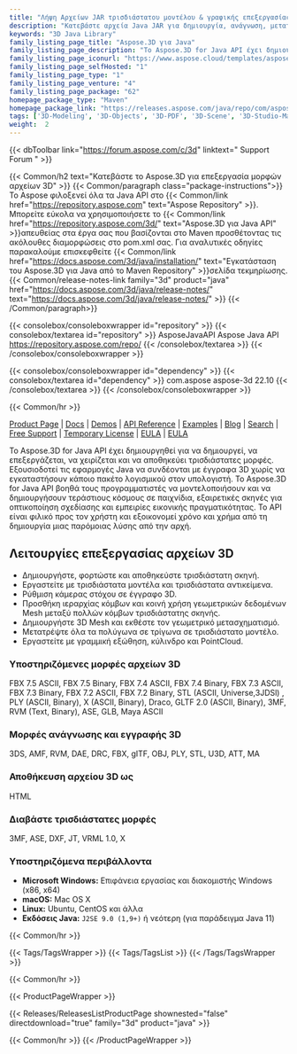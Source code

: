 ```yaml
---
title: "Λήψη Αρχείων JAR τρισδιάστατου μοντέλου & γραφικής επεξεργασίας | Aspose.3D"
description: "Κατεβάστε αρχεία Java JAR για δημιουργία, ανάγνωση, μετατροπή και αποθήκευση μορφών 3D (π.χ. 3DS, 3MF, DAE, DFX, κ.λπ.). Υποστηρίζει γεωμετρίες, γραφήματα, σκελετούς και παραμορφωτές μορφών."
keywords: "3D Java Library"
family_listing_page_title: "Aspose.3D για Java"
family_listing_page_description: "Το Aspose.3D for Java API έχει δημιουργηθεί για να δημιουργεί, να επεξεργάζεται, να χειρίζεται και να αποθηκεύει τρισδιάστατες μορφές. Εξουσιοδοτεί τις εφαρμογές Java να συνδέονται με έγγραφα 3D χωρίς να εγκαταστήσουν κάποιο πακέτο λογισμικού στον υπολογιστή. Το Aspose.3D for Java API βοηθά τους προγραμματιστές να μοντελοποιήσουν και να δημιουργήσουν τεράστιους κόσμους σε παιχνίδια, εξαιρετικές σκηνές για οπτικοποίηση σχεδίασης και εμπειρίες εικονικής πραγματικότητας. Το API είναι φιλικό προς τον χρήστη και εξοικονομεί χρόνο και χρήμα από τη δημιουργία μιας παρόμοιας λύσης από την αρχή."
family_listing_page_iconurl: "https://www.aspose.cloud/templates/aspose/App_Themes/V3/images/3d/272x272/aspose_3d-for-java.png"
family_listing_page_selfHosted: "1"
family_listing_page_type: "1"
family_listing_page_venture: "4"
family_listing_page_package: "62"
homepage_package_type: "Maven"
homepage_package_link: "https://releases.aspose.com/java/repo/com/aspose/aspose-3d/"
tags: ['3D-Modeling', '3D-Objects', '3D-PDF', '3D-Scene', '3D-Studio-Max', '3D-Viewports', '3DS', '3D-to-GLTF2.0', '3D-to-HTML', '3D-to-PDF', '3MF', 'AMF', 'Animation', 'ASE', 'Aspose.3D', 'Aspose.Total', 'AutoCAD', 'Autodesk', 'Collada', 'Conholdate', 'Conholdate.Total', 'Cylinder', 'DAE', 'Darco', 'DirectX', 'DRC', 'DXF', 'FBX', 'Geometry', 'gITF', 'HTML', 'JT', 'Linear-Extrusion', 'Mesh', 'Morph', 'NURBS', 'OBJ', 'PDF', 'PLY', 'PointCloud', 'Polygons', 'Redenring', 'RVM', 'Skeleton', 'STL', 'U3D', 'VRML', 'Wavefront', 'X', 'Maya']
weight:  2
---
```


{{< dbToolbar link="https://forum.aspose.com/c/3d" linktext=" Support Forum " >}}

{{< Common/h2 text="Κατεβάστε το Aspose.3D για επεξεργασία μορφών αρχείων 3D"  >}}
{{< Common/paragraph class="package-instructions">}}
Το Aspose φιλοξενεί όλα τα Java API στο
{{< Common/link href="https://repository.aspose.com" text="Aspose Repository"  >}}. Μπορείτε εύκολα να χρησιμοποιήσετε το
{{< Common/link href="https://repository.aspose.com/3d/" text="Aspose.3D για Java API"  >}}απευθείας στα έργα σας που βασίζονται στο Maven προσθέτοντας τις ακόλουθες διαμορφώσεις στο pom.xml σας. Για αναλυτικές οδηγίες παρακαλούμε επισκεφθείτε
{{< Common/link href="https://docs.aspose.com/3d/java/installation/" text="Εγκατάσταση του Aspose.3D για Java από το Maven Repository"  >}}σελίδα τεκμηρίωσης.
{{< Common/release-notes-link family="3d" product="java" href="https://docs.aspose.com/3d/java/release-notes/" text="https://docs.aspose.com/3d/java/release-notes/"  >}}
{{< /Common/paragraph>}}

{{< consolebox/consoleboxwrapper id="repository" >}}
   {{< consolebox/textarea id="repository" >}}
      <repository>
      <id>AsposeJavaAPI</id>
      <name>Aspose Java API</name>
      <url>https://repository.aspose.com/repo/</url>
      </repository>
   {{< /consolebox/textarea >}}
{{< /consolebox/consoleboxwrapper >}}

{{< consolebox/consoleboxwrapper id="dependency" >}}
   {{< consolebox/textarea id="dependency" >}}
      <dependency>
      <groupId>com.aspose</groupId>
      <artifactId>aspose-3d</artifactId>
      <version>22.10</version>
      </dependency>
   {{< /consolebox/textarea >}}
{{< /consolebox/consoleboxwrapper >}}

{{< Common/hr >}}


[Product Page](https://products.aspose.com/3d/java) | [Docs](https://docs.aspose.com/3d/java/) | [Demos](https://products.aspose.app/3d/family) | [API Reference](https://apireference.aspose.com/3d/java) | [Examples](https://github.com/aspose-3d/Aspose.3D-for-Java) | [Blog](https://blog.aspose.com/category/3d/) | [Search](https://search.aspose.com/) | [Free Support](https://forum.aspose.com/c/3d) | [Temporary License](https://purchase.aspose.com/temporary-license) | [EULA](https://about.aspose.com/legal/eula/) | [EULA](https://about.aspose.com/legal/eula/)

Το Aspose.3D for Java API έχει δημιουργηθεί για να δημιουργεί, να επεξεργάζεται, να χειρίζεται και να αποθηκεύει τρισδιάστατες μορφές. Εξουσιοδοτεί τις εφαρμογές Java να συνδέονται με έγγραφα 3D χωρίς να εγκαταστήσουν κάποιο πακέτο λογισμικού στον υπολογιστή. Το Aspose.3D for Java API βοηθά τους προγραμματιστές να μοντελοποιήσουν και να δημιουργήσουν τεράστιους κόσμους σε παιχνίδια, εξαιρετικές σκηνές για οπτικοποίηση σχεδίασης και εμπειρίες εικονικής πραγματικότητας. Το API είναι φιλικό προς τον χρήστη και εξοικονομεί χρόνο και χρήμα από τη δημιουργία μιας παρόμοιας λύσης από την αρχή.

## Λειτουργίες επεξεργασίας αρχείων 3D

- Δημιουργήστε, φορτώστε και αποθηκεύστε τρισδιάστατη σκηνή.
- Εργαστείτε με τρισδιάστατα μοντέλα και τρισδιάστατα αντικείμενα.
- Ρύθμιση κάμερας στόχου σε έγγραφο 3D.
- Προσθήκη ιεραρχίας κόμβων και κοινή χρήση γεωμετρικών δεδομένων Mesh μεταξύ πολλών κόμβων τρισδιάστατης σκηνής.
- Δημιουργήστε 3D Mesh και εκθέστε τον γεωμετρικό μετασχηματισμό.
- Μετατρέψτε όλα τα πολύγωνα σε τρίγωνα σε τρισδιάστατο μοντέλο.
- Εργαστείτε με γραμμική εξώθηση, κύλινδρο και PointCloud.

### Υποστηριζόμενες μορφές αρχείων 3D

FBX 7.5 ASCII, FBX 7.5 Binary, FBX 7.4 ASCII, FBX 7.4 Binary, FBX 7.3 ASCII, FBX 7.3 Binary, FBX 7.2 ASCII, FBX 7.2 Binary, STL (ASCII, Universe,3JDSl) , PLY (ASCII, Binary), X (ASCII, Binary), Draco, GLTF 2.0 (ASCII, Binary), 3MF, RVM (Text, Binary), ASE, GLB, Maya ASCII

### Μορφές ανάγνωσης και εγγραφής 3D

3DS, AMF, RVM, DAE, DRC, FBX, gITF, OBJ, PLY, STL, U3D, ATT, MA

### Αποθήκευση αρχείου 3D ως

HTML

### Διαβάστε τρισδιάστατες μορφές

3MF, ASE, DXF, JT, VRML 1.0, X

### Υποστηριζόμενα περιβάλλοντα

- **Microsoft Windows:** Επιφάνεια εργασίας και διακομιστής Windows (x86, x64)
- **macOS:** Mac OS X
- **Linux:** Ubuntu, CentOS και άλλα
- **Εκδόσεις Java:** `J2SE 9.0 (1,9+)` ή νεότερη (για παράδειγμα Java 11)

{{< Common/hr >}}

{{< Tags/TagsWrapper >}}
 {{< Tags/TagsList >}}
{{< /Tags/TagsWrapper >}}

{{< Common/hr >}}

{{< ProductPageWrapper >}}
<!-- ReleasesListProductPage-->
   {{< Releases/ReleasesListProductPage shownested="false"  directdownload="true" family="3d" product="java" >}}
<!-- /ReleasesListProductPage-->
{{< Common/hr >}}
{{< /ProductPageWrapper >}}

